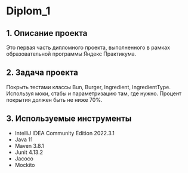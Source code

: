 # Diplom_1
## 1. Описание проекта 
Это первая часть дипломного проекта, выполненного в рамках образовательной программы Яндекс Практикума.
## 2. Задача проекта
Покрыть тестами классы Bun, Burger, Ingredient, IngredientType. Используя моки, стабы и параметризацию там, где нужно.
Процент покрытия должен быть не ниже 70%.
## 3. Используемые инструменты
* IntelliJ IDEA Community Edition 2022.3.1
* Java 11
* Maven 3.8.1
* Junit 4.13.2
* Jacoco
* Mockito
